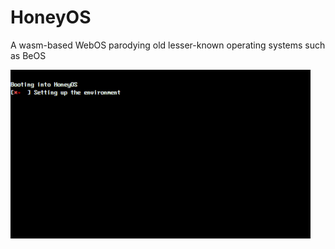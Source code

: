 # HoneyOS

A wasm-based WebOS parodying old lesser-known operating systems such as BeOS

![Screencap](docs/fakemessage.gif)
